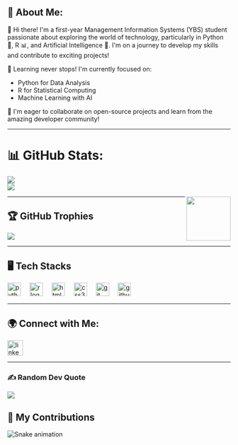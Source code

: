 # <h2 align="left">💫 About Me:</h2>

🌱 Hi there! I'm a first-year Management Information Systems (YBS) student passionate about exploring the world of technology, particularly in Python 🐍, R 📊, and Artificial Intelligence 🤖. I'm on a journey to develop my skills and contribute to exciting projects!

📖 Learning never stops! I'm currently focused on:  
- Python for Data Analysis  
- R for Statistical Computing  
- Machine Learning with AI

🤝 I'm eager to collaborate on open-source projects and learn from the amazing developer community!

---

# 📊 GitHub Stats:
![](https://github-readme-stats.vercel.app/api?username=AliyeKeskin&theme=nightowl&hide_border=false&include_all_commits=true&count_private=true)<br/>
![](https://github-readme-streak-stats.herokuapp.com/?user=AliyeKeskin&theme=nightowl&hide_border=false)<br/>

<img align="right" height="100" src="https://media3.giphy.com/media/DhstvI3zZ598Nb1rFf/giphy.gif?cid=6c09b9522wby8c6hwg44f10jddtn3qchxar6oywqboukf7kc&ep=v1_gifs_search&rid=giphy.gif&ct=g"  />

---

## 🏆 GitHub Trophies
![](https://github-profile-trophy.vercel.app/?username=AliyeKeskin&theme=radical&no-frame=false&no-bg=true&margin-w=4)

---

## 🖥️ Tech Stacks
<div align="left">
  <img src="https://cdn.jsdelivr.net/gh/devicons/devicon/icons/python/python-original.svg" height="30" alt="python logo"  />
  <img width="12" />
  <img src="https://cdn.jsdelivr.net/gh/devicons/devicon/icons/r/r-original.svg" height="30" alt="r logo"  />
  <img width="12" />
  <img src="https://cdn.jsdelivr.net/gh/devicons/devicon/icons/html5/html5-original.svg" height="30" alt="html5 logo"  />
  <img width="12" />
  <img src="https://cdn.jsdelivr.net/gh/devicons/devicon/icons/css3/css3-original.svg" height="30" alt="css3 logo"  />
  <img width="12" />
  <img src="https://cdn.jsdelivr.net/gh/devicons/devicon/icons/git/git-original.svg" height="30" alt="git logo"  />
  <img width="12" />
  <img src="https://cdn.jsdelivr.net/gh/devicons/devicon/icons/github/github-original.svg" height="30" alt="github logo"  />
</div>

---

## 🌍 Connect with Me:
<a href="https://www.linkedin.com/in/aliye-keskin-85990b315/" target="_blank">
    <img src="https://img.shields.io/static/v1?message=LinkedIn&logo=linkedin&label=&color=0077B5&logoColor=white&labelColor=&style=for-the-badge" height="35" alt="linkedin logo"  />
  </a>

---

### ✍️ Random Dev Quote
![](https://quotes-github-readme.vercel.app/api?type=horizontal&theme=radical)

## 🐍 My Contributions
<img src="https://raw.githubusercontent.com/AliyeKeskn/AliyeKeskn/output/snake.svg" alt="Snake animation" />
